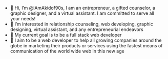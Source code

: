 - 👋 Hi, I’m @iAmAkidof90s, I am an entrepreneur, a gifted counselor, a graphic designer, and a virtual assistant. I am committed to serve all your needs!
- 👀 I’m interested in relationship counseling, web developing, graphic designing, virtual assistant, and any entrepreneurial endeavors
- 🌱 My current goal is to be a full stack web developer
- 💞️ I aim to be a web developer to help all growing companies around the globe in marketing their products or services using the fastest means of communication of the world wide web in this new age